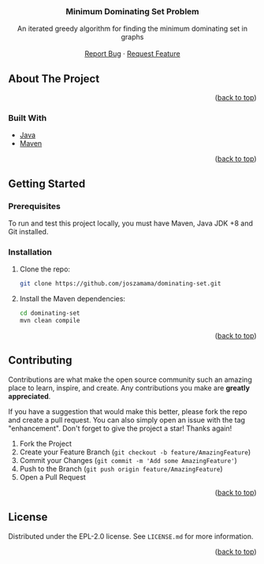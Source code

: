 <!-- PROJECT LOGO -->
<br />
<div align="center">
  <a href="https://github.com/joszamama/xatkit-spl-parser"></a>
  <h3 align="center">Minimum Dominating Set Problem</h3>
  <p align="center">
    An iterated greedy algorithm for finding the minimum dominating set in graphs 
    <br />
    <br />
    <a href="https://github.com/joszamama/dominating-set/issues">Report Bug</a>
    ·
    <a href="https://github.com/joszamama/dominating-set/issues">Request Feature</a>
  </p>
</div>

<!-- ABOUT THE PROJECT -->
## About The Project



<p align="right">(<a href="#readme-top">back to top</a>)</p>



### Built With

* [Java](https://www.java.com/es/)
* [Maven](https://maven.apache.org/)

<p align="right">(<a href="#readme-top">back to top</a>)</p>



<!-- GETTING STARTED -->
## Getting Started

### Prerequisites

To run and test this project locally, you must have Maven, Java JDK +8 and Git installed.

### Installation

1. Clone the repo:
   ```sh
   git clone https://github.com/joszamama/dominating-set.git
   ```
2. Install the Maven dependencies:
   ```sh
   cd dominating-set
   mvn clean compile
   ```

<p align="right">(<a href="#readme-top">back to top</a>)</p>

<!-- CONTRIBUTING -->
## Contributing

Contributions are what make the open source community such an amazing place to learn, inspire, and create. Any contributions you make are **greatly appreciated**.

If you have a suggestion that would make this better, please fork the repo and create a pull request. You can also simply open an issue with the tag "enhancement".
Don't forget to give the project a star! Thanks again!

1. Fork the Project
2. Create your Feature Branch (`git checkout -b feature/AmazingFeature`)
3. Commit your Changes (`git commit -m 'Add some AmazingFeature'`)
4. Push to the Branch (`git push origin feature/AmazingFeature`)
5. Open a Pull Request

<p align="right">(<a href="#readme-top">back to top</a>)</p>


<!-- LICENSE -->
## License

Distributed under the EPL-2.0 license. See `LICENSE.md` for more information.

<p align="right">(<a href="#readme-top">back to top</a>)</p>
